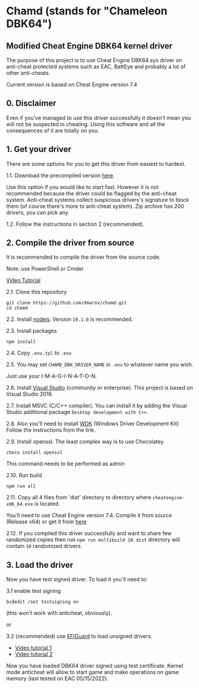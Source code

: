 # Chamd (stands for "Chameleon DBK64")

## Modified Cheat Engine DBK64 kernel driver

The purpose of this project is to use Cheat Engine DBK64.sys driver on anti-cheat
protected systems such as EAC, BattEye and probably a lot of other anti-cheats.

Current version is based on Cheat Engine version 7.4

## 0. Disclaimer

Even if you've managed to use this driver successfully it doesn't mean you will
not be suspected in cheating. Using this software and all the consequences of it
are totally on you.

## 1. Get your driver
There are some options for you to get this driver from easiest to hardest.

1.1. Download the precompiled version [here](https://github.com/dmarov/chamd/releases/download/v1.3/multibuild.zip).

Use this option if you would like to start fast.
However it is not recommended because the driver could be flagged by the anti-cheat system.
Anti-cheat systems collect suspicious drivers's signature to block them
(of course there's more to anti-cheat system).
Zip archive has 200 drivers, you can pick any.

1.2. Follow the instructions in section 2 (recommended).

## 2. Compile the driver from source

It is recommended to compile the driver from the source code.

Note: use PowerShell or Cmder

[Video Tutorial](https://www.youtube.com/watch?v=7ARwpxZPpE8)

2.1. Clone this repository

```shell
git clone https://github.com/dmarov/chamd.git
cd chamd
```

2.2. Install [nodejs](https://nodejs.org/en/). Version `19.1.0` is recommended.

2.3. Install packages

```shell
npm install
```

2.4. Copy `.env.tpl` to `.env`

2.5. You may set `CHAMD_DBK_DRIVER_NAME` in `.env` to whatever name you wish.

Just use your I-M-A-G-I-N-A-T-O-N.

2.6. Install [Visual Studio](https://visualstudio.microsoft.com/thank-you-downloading-visual-studio/?sku=Community&rel=16)
(community or enterprise). This project is based on Visual Studio 2019.

2.7. Install MSVC (C/C++ compiler). You can install it by adding the Visual Studio additional package `Desktop development with C++`.

2.8. Also you'll need to install [WDK](https://docs.microsoft.com/en-us/windows-hardware/drivers/download-the-wdk)
(Windows Driver Development Kit)
Follow the instructions from the link.

2.9. Install openssl. The least complex way is to use Chocolatey.
```
choco install openssl
```
This command needs to be performed as admin

2.10. Run build

```shell
npm run all
```

2.11. Copy all 4 files from 'dist' directory to directory where `cheatengine-x86_64.exe` is located.

You'll need to use Cheat Engine version 7.4. Compile it from source (Release x64)
or get it from [here](https://github.com/dmarov/cheat-engine/releases/tag/7.4)

2.12. If you compiled this driver successfully and want to share few randomized copies
then run `npm run multibuild 10`. `dist` directory will contain `10` randomized drivers.

## 3. Load the driver

Now you have test signed driver.
To load it you'll need to:

3.1 enable test signing

```shell
bcdedit /set testsigning on
```

(this won't work with anticheat, obviously).

or

3.2 (recommended) use [EFIGuard](https://github.com/Mattiwatti/EfiGuard) to load unsigned drivers.

- [Video tutorial 1](https://www.youtube.com/watch?v=EJGuJp2fqpM)
- [Video tutorial 2](https://www.youtube.com/watch?v=zsw3xoG3zgs)

Now you have loaded DBK64 driver signed using test certificate.
Kernel mode anticheat will allow to start game and make operations on game memory
(last tested on EAC 05/15/2022).
